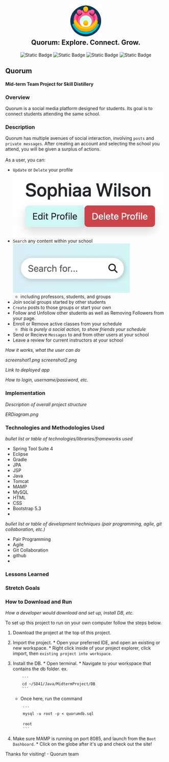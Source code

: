 <h2 align="center">
    <a href="#" target="blank_">
        <img height="100" alt="Quorum Logo" src=
        "https://github.com/Deonnaa/MidtermProject/blob/main/Quorum/src/main/webapp/img/quorum.png"/>
    </a>
    <br>
    Quorum: Explore. Connect. Grow.
</h2>

<div align="center">
    
![Static Badge](https://img.shields.io/badge/Quorum-AWS-yellow?link=http%3A%2F%2F52.86.229.80%3A8080%2FQuorum%2Flogin.do)
![Static Badge](https://img.shields.io/badge/Deonna-Repo_Owner-green?link=https%3A%2F%2Fgithub.com%2FDeonnaa)
![Static Badge](https://img.shields.io/badge/Jake-DBA-blue?link=https%3A%2F%2Fgithub.com%2FJakersnell)
![Static Badge](https://img.shields.io/badge/Parris-SCRUM-orange?link=https%3A%2F%2Fgithub.com%2FParrisu)

</div>


## Quorum

#### Mid-term Team Project for Skill Distillery

### Overview
Quorum is a social media platform designed for students. Its goal is to connect students attending the same school.

### Description
Quorum has multiple avenues of social interaction, involving `posts` and `private messages`. After creating an account and selecting the school you attend, you will be given a surplus of actions.
<br><br>
As a user, you can:
* `Update` or `Delete` your profile
![image](https://github.com/Deonnaa/MidtermProject/blob/main/photos/edit-delete2.png) <br>
* `Search` any content within your school <br>
![image](https://github.com/Deonnaa/MidtermProject/blob/main/photos/search.png) <br>
  * including professors, students, and groups
* Join social groups started by other students
* `Create` posts to those groups or start your own
* Follow and Unfollow other students as well as Removing Followers from your page.
* Enroll or Remove active classes from your schedule
  * _this is purely a social action, to show friends your schedule_
* Send or Recieve `Messages` to and from other users at your school
* Leave a review for current instructors at your school


_How it works, what the user can do_

_screenshot1.png_ _screenshot2.png_

_Link to deployed app_

_How to login, username/password, etc._

### Implementation
_Description of overall project structure_

_ERDiagram.png_

### Technologies and Methodologies Used
_bullet list or table of technologies/libraries/frameworks used_
* Spring Tool Suite 4
* Eclipse
* Gradle
* JPA
* JSP
* Java
* Tomcat
* MAMP
* MySQL
* HTML
* CSS
* Bootstrap 5.3
* 

_bullet list or table of development techniques (pair programming, agile, git collaboration, etc.)_
* Pair Programming
* Agile
* Git Collaboration
* github
* 

### Lessons Learned


### Stretch Goals


### How to Download and Run
_How a developer would download and set up, install DB, etc._

To set up this project to run on your own computer follow the steps below.

 1. Download the project at the top of this project.
 2. Import the project.
        * Open your preferred IDE, and open an existing or new workspace.
        * Right click inside of your project explorer, click import, then `existing project into workspace`.
 3. Install the DB.
        * Open terminal.
        * Navigate to your workspace that contains the db folder. 
            ex.
            
            ```
            cd ~/SD41/Java/MidtermProject/DB
            ```
    
     * Once here, run the command

            ```
            mysql -u root -p < quorumdb.sql

            root
            ```
       
5. Make sure MAMP is running on port 8085, and launch from the `Boot Dashboard`.
        * Click on the globe after it's up and check out the site!

Thanks for visiting!
    - Quorum team

